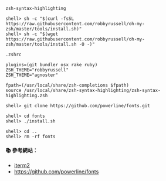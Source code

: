 `zsh-syntax-highlighting`

```console
shell> sh -c "$(curl -fsSL https://raw.githubusercontent.com/robbyrussell/oh-my-zsh/master/tools/install.sh)"
shell> sh -c "$(wget https://raw.githubusercontent.com/robbyrussell/oh-my-zsh/master/tools/install.sh -O -)"
```

`.zshrc`

```
plugins=(git bundler osx rake ruby)
ZSH_THEME="robbyrussell"
ZSH_THEME="agnoster"

fpath=(/usr/local/share/zsh-completions $fpath)
source /usr/local/share/zsh-syntax-highlighting/zsh-syntax-highlighting.zsh
```

```console
shell> git clone https://github.com/powerline/fonts.git

shell> cd fonts
shell> ./install.sh

shell> cd ..
shell> rm -rf fonts
```


#### :books: 參考網站：
- [iterm2](https://www.iterm2.com/)
- https://github.com/powerline/fonts
